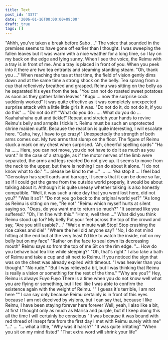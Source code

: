 ```yaml
---
title: Text
post_id: '3377'
date: '2006-01-16T00:00:00+09:00'
draft: true
tags: []
---
```


"Ahhh, you've taken a break before Sabo ..." The voice that sounded in the premises seems to have gone off earlier than I thought. I was sweeping the fallen leaves but it was warm with a nice weather for a long time, so I lay on my back on the edge and lying sunny. When I see the voice, the Reimu with a tray is in front of me. And a tray is placed in front of you. When you peek into it there are two tea entrants and steaming standing steam. "Oh, thank you ..." When reaching the tea at that time, the field of vision gently dims down and at the same time a strong shock on the belly. Tea sprang from a cup that reflexively breathed and grasped. Reimu was sitting on the belly as he separated his eyes from the tea. "You can not do roasted sweet potatoes as soon as they gather fallen leaves" "Kugu ... now the surprise cock suddenly worked" It was quite effective as it was completely unexpected surprise attack with a little little girls It was. "Do not do it, do not do it, if you do this" ... "Do not do it!" "What do you do ...... What do you do ... Kaahahahaha quit and tickle!" Repeat and stretch your hands to revive Reimu's belly and armpits I tickle it. Reimu must be such an unprotected shrine maiden outfit. Because the reaction is quite interesting, I will escalate here. "Caha, hey, I have to go crazy!" Unexpectedly the strength of both arms comes out. My two arms that slump on the floor. The figure of Reimu stuck a mark on my chest when surprised. "Ah, cheerful spelling cards" "Ha ha ...... Here, you can not move, you do not have to do it as much as you want." In the case of a struggle, as if the motor nerves of the limb were separated, the arms and legs reacted Do not give up. It seems to move from the neck to the upper, but there is nothing I can do about it alone. "I do not know what to do." "... please be kind to me ..." ... .... Yea stop it ... I feel bad "Gensokyo has spell cards and barrage, It seems that it can be done so far, so if I could get the game from the outside world properly, it would be about talking about it. Although it is quite uneasy whether talking is also honestly compatible. "Well, it was such a nice day that you went lost here, did not you?" "Was it so?" "Do not you go back to the original world yet?" "As long as Reimu is sitting on me, "Re not" "Reimu which myself hurts at silent saying so. "Oops, do you want me to return so much?" "It seemed like you suffered." "Oh, I'm fine with this." "Hmm, well then ..." What did you think Reimu stood up for? My belly Put your feet across the top of the crowd and say, "Are you still usable? ..." "Wait a minute wait Stop! Stop crushing the rice cakes and die!" "Where the hell did anyone say? "No, I do not mind hitting at the end but at the very least I'd like to watch the inside, not on my belly but on my face" "Rather on the face to seal down its decreasing mouth" Reimu says so from the top of me Sit on the rim edge. "... How do you behave bad tea like while sleeping?" "Oh, that's right." I also take a bath of Reimu and take a cup and sit next to Reimu. If you noticed the sign that was on the chest was already expired with timeout. "I was heavier than you thought." "No rude." "But I was relieved a bit, but I was thinking that Reimu is really a vision or something for the rest of the time." "Why are you?" Hey, Reimu is always Fuyo Fuyo There is a time when you do not know well what you are flying or something, but I feel like I was able to confirm the existence again with the weight of Reimu. "" I guess it's terrible, I am not here "" I can say only because Reimu certainly is in front of this eyes because I am not deceived by visions, but I can say that, because I like Reimu, I have been staying forever here forever Well, yeah, I also like a bit, at first I thought only as much as Marisa and purple, but if I keep doing this all the time I will certainly be conscious "It was because it was bound with red thread of insept fate from the first day I met with Reimu surely with me" "..." ... "... what a little, "Why was it harsh?" "It was quite irritating" "When you sit on my mind fisted" "That extra word will shrink your life"
